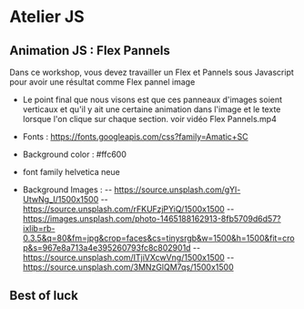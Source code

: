 # Atelier JS

## Animation JS : Flex Pannels
Dans ce workshop, vous devez travailler un Flex et Pannels sous Javascript pour avoir une résultat comme Flex pannel image

 - Le point final que nous visons est que ces panneaux d'images soient verticaux et qu'il y ait une certaine animation dans l'image et le texte lorsque l'on clique sur chaque section. voir vidéo Flex Pannels.mp4

- Fonts : https://fonts.googleapis.com/css?family=Amatic+SC
- Background color : #ffc600
- font family helvetica neue
- Background Images : 
 -- https://source.unsplash.com/gYl-UtwNg_I/1500x1500
 -- https://source.unsplash.com/rFKUFzjPYiQ/1500x1500
 -- https://images.unsplash.com/photo-1465188162913-8fb5709d6d57?ixlib=rb-0.3.5&q=80&fm=jpg&crop=faces&cs=tinysrgb&w=1500&h=1500&fit=crop&s=967e8a713a4e395260793fc8c802901d
 -- https://source.unsplash.com/ITjiVXcwVng/1500x1500
 --https://source.unsplash.com/3MNzGlQM7qs/1500x1500

## Best of luck
